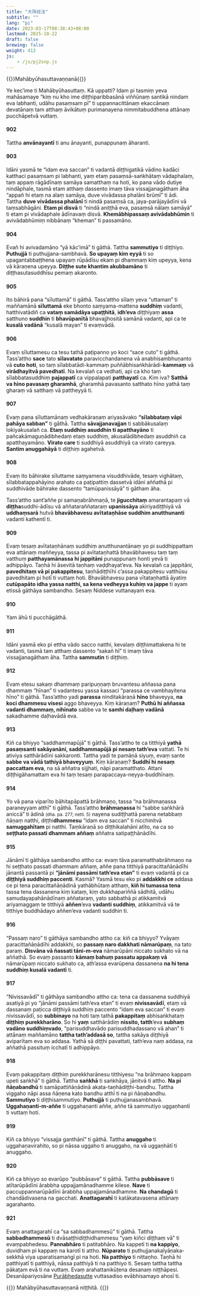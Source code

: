 ```yaml
---
title: "大阵经注"
subtitle: ""
lang: "pi"
date: 2023-03-17T08:38:43+08:00
lastmod: 2025-10-22
draft: false
brewing: false
weight: 413
js:
    - /js/pj2snp.js
---
```


{{<subtitle>}}Mahābyūhasuttavaṇṇanā{{</subtitle>}}

Ye kec’ime ti Mahābyūhasuttaṃ. Kā uppatti? Idam pi tasmiṃ yeva mahāsamaye “kiṃ nu kho ime diṭṭhiparibbasānā viññūnaṃ santikā nindam eva labhanti, udāhu pasaṃsam pī” ti uppannacittānaṃ ekaccānaṃ devatānaṃ tam atthaṃ āvikātuṃ purimanayena nimmitabuddhena attānaṃ pucchāpetvā vuttaṃ.

#### 902

Tattha **anvānayantī** ti anu ānayanti, punappunaṃ āharanti.

#### 903

Idāni yasmā te “idam eva saccan” ti vadantā diṭṭhigatikā vādino kadāci katthaci pasaṃsam pi labhanti, yaṃ etaṃ pasaṃsā-saṅkhātaṃ vādaphalaṃ, taṃ appaṃ rāgādīnaṃ samāya samatthaṃ na hoti, ko pana vādo dutiye nindāphale, tasmā etam atthaṃ dassento imaṃ tāva vissajjanagātham āha “appañ hi etaṃ na alaṃ samāya, duve vivādassa phalāni brūmī” ti ādi. Tattha **duve vivādassa phalānī** ti nindā pasaṃsā ca, jaya-parājayādīni vā taṃsabhāgāni. **Etam pi disvā** ti “nindā aniṭṭhā eva, pasaṃsā nālaṃ samāyā” ti etam pi vivādaphale ādīnavaṃ disvā. **Khemābhipassaṃ avivādabhūmin** ti avivādabhūmiṃ nibbānaṃ “kheman” ti passamāno.

#### 904

Evañ hi avivadamāno “yā kāc’imā” ti gāthā. Tattha **sammutiyo** ti diṭṭhiyo. **Puthujjā** ti puthujjana-sambhavā. **So upayaṃ kim eyyā** ti so upagantabbaṭṭhena upayaṃ rūpādīsu ekam pi dhammaṃ kiṃ upeyya, kena vā kāraṇena upeyya. **Diṭṭhe sute khantim akubbamāno** ti diṭṭhasutasuddhīsu pemaṃ akaronto.

#### 905

Ito bāhirā pana “sīluttamā” ti gāthā. Tass’attho sīlaṃ yeva “uttaman” ti maññamānā **sīluttamā** eke bhonto saṃyama-mattena **suddhiṃ** vadanti, hatthivatādiñ ca **vataṃ samādāya upaṭṭhitā**, **idh’eva** diṭṭhiyaṃ **assa** satthuno **suddhin** ti **bhavūpanītā** bhavajjhositā samānā vadanti, api ca te **kusalā vadānā** “kusalā mayan” ti evaṃvādā.

#### 906

Evaṃ sīluttamesu ca tesu tathā paṭipanno yo koci “sace cuto” ti gāthā. Tass’attho **sace** tato **sīlavatato** paravicchandanena vā anabhisambhuṇanto vā **cuto hoti**, so taṃ sīlabbatādi-kammaṃ puññābhisaṅkhārādi-**kammaṃ** vā **virādhayitvā pavedhatī**. Na kevalañ ca vedhati, api ca kho taṃ sīlabbatasuddhiṃ **pajappatī** ca vippalapati **patthayatī** ca. Kim iva? **Satthā va hīno pavasaṃ gharamhā**, gharamhā pavasanto satthato hīno yathā taṃ gharaṃ vā satthaṃ vā pattheyyā ti.

#### 907

Evaṃ pana sīluttamānaṃ vedhakāraṇaṃ ariyasāvako **“sīlabbataṃ vāpi pahāya sabban”** ti gāthā. Tattha **sāvajjanavajjan** ti sabbākusalaṃ lokiyakusalañ ca. **Etaṃ suddhiṃ asuddhin ti apatthayāno** ti pañcakāmaguṇādibhedaṃ etaṃ suddhiṃ, akusalādibhedaṃ asuddhiñ ca apatthayamāno. **Virato care** ti suddhiyā asuddhiyā ca virato careyya. **Santim anuggahāyā** ti diṭṭhiṃ agahetvā.

#### 908

Evaṃ ito bāhirake sīluttame saṃyamena visuddhivāde, tesaṃ vighātaṃ, sīlabbatappahāyino arahato ca paṭipattiṃ dassetvā idāni aññathā pi suddhivāde bāhirake dassento “tamūpanissāyā” ti gātham āha.

Tass’attho sant’aññe pi samaṇabrāhmaṇā, te **jigucchitaṃ** amarantapaṃ vā **diṭṭha**suddhi-ādīsu vā aññataraññataraṃ **upanissāya** akiriyadiṭṭhiyā vā **uddhaṃsarā** hutvā **bhavābhavesu avītataṇhāse suddhim anutthunanti** vadanti kathentī ti.

#### 909

Evaṃ tesaṃ avītataṇhānaṃ suddhiṃ anutthunantānaṃ yo pi suddhippattam eva attānaṃ maññeyya, tassa pi avītataṇhattā bhavābhavesu taṃ taṃ vatthuṃ **patthayamānassa hi jappitāni** punappunaṃ honti yevā ti adhippāyo. Taṇhā hi āsevitā taṇhaṃ vaḍḍhayat’eva. Na kevalañ ca jappitāni, **pavedhitaṃ vā pi pakappitesu**, taṇhādiṭṭhīhi c’assa pakappitesu vatthūsu pavedhitam pi hotī ti vuttaṃ hoti. Bhavābhavesu pana vītataṇhattā āyatiṃ **cutūpapāto idha yassa natthi, sa kena vedheyya kuhiṃ va jappe** ti ayam etissā gāthāya sambandho. Sesaṃ Niddese vuttanayam eva.

#### 910

Yam āhū ti pucchāgāthā.

#### 911

Idāni yasmā eko pi ettha vādo sacco natthi, kevalaṃ diṭṭhimattakena hi te vadanti, tasmā tam atthaṃ dassento “sakañ hī” ti imaṃ tāva vissajjanagātham āha. Tattha **sammutin** ti diṭṭhiṃ.

#### 912

Evam etesu sakaṃ dhammaṃ paripuṇṇaṃ bruvantesu aññassa pana dhammaṃ “hīnan” ti vadantesu yassa kassaci “parassa ce vambhayitena hīno” ti gāthā. Tass’attho yadi **parassa** ninditakāraṇā **hīno** bhaveyya, **na koci dhammesu visesi** aggo bhaveyya. Kiṃ kāraṇaṃ? **Puthū hi aññassa vadanti dhammaṃ, nihīnato** sabbe va te **samhi daḷhaṃ vadānā** sakadhamme daḷhavādā eva.

#### 913

Kiñ ca bhiyyo “saddhammapūjā” ti gāthā. Tass’attho te ca titthiyā **yathā pasaṃsanti sakāyanāni, saddhammapūjā pi nesaṃ tath’eva** vattati. Te hi ativiya satthārādīni sakkaronti. Tattha yadi te pamāṇā siyuṃ, evaṃ sante **sabbe va vādā tathiyā bhaveyyuṃ**. Kiṃ kāraṇaṃ? **Suddhī hi nesaṃ paccattam eva**, na sā aññatra sijjhati, nāpi paramatthato. Attani diṭṭhigāhamattam eva hi taṃ tesaṃ parapaccaya-neyya-buddhīnaṃ.

#### 914

Yo vā pana viparīto bāhitapāpattā brāhmaṇo, tassa “na brāhmaṇassa paraneyyam atthī” ti gāthā. Tass’attho **brāhmaṇassa** hi “sabbe saṅkhārā aniccā” ti ādinā <small>(dha. pa. 277; netti. 5)</small> nayena sudiṭṭhattā parena netabbaṃ ñāṇaṃ natthi, diṭṭhi**dhammesu** “idam eva saccan” ti nicchinitvā **samuggahītam** pi natthi. Taṃkāraṇā so diṭṭhikalahāni atīto, na ca so **seṭṭhato passati dhammam aññaṃ** aññatra satipaṭṭhānādīhi.

#### 915

Jānāmī ti gāthāya sambandho attho ca: evaṃ tāva paramatthabrāhmaṇo na hi seṭṭhato passati dhammam aññaṃ, aññe pana titthiyā paracittañāṇādīhi jānantā passantā pi **“jānāmi passāmi tath’eva etan”** ti evaṃ vadantā pi ca **diṭṭhiyā suddhiṃ paccenti**. Kasmā? Yasmā tesu eko pi **addakkhi ce** addasa ce pi tena paracittañāṇādinā yathābhūtaṃ atthaṃ, **kiñ hi tumassa tena** tassa tena dassanena kiṃ kataṃ, kiṃ dukkhapariññā sādhitā, udāhu samudayapahānādīnaṃ aññataraṃ, yato sabbathā pi atikkamitvā ariyamaggaṃ te titthiyā **aññen**’eva **vadanti suddhiṃ**, atikkamitvā vā te titthiye buddhādayo aññen’eva vadanti suddhin ti.

#### 916

“Passaṃ naro” ti gāthāya sambandho attho ca: kiñ ca bhiyyo? Yvāyaṃ paracittañāṇādīhi addakkhi, so **passaṃ naro dakkhati nāmarūpaṃ**, na tato paraṃ. **Disvāna vā ñassati tāni-m-eva** nāmarūpāni niccato sukhato vā na aññathā. So evaṃ passanto **kāmaṃ bahuṃ passatu appakaṃ vā** nāmarūpaṃ niccato sukhato ca, ath’assa evarūpena dassanena **na hi tena suddhiṃ kusalā vadantī** ti.

#### 917

“Nivissavādī” ti gāthāya sambandho attho ca: tena ca dassanena suddhiyā asatiyā pi yo “jānāmi passāmi tath’eva etan” ti evaṃ **nivissavādī**, etaṃ vā dassanaṃ paṭicca diṭṭhiyā suddhiṃ paccento “idam eva saccan” ti evaṃ nivissavādī, so **subbinayo** na hoti taṃ tathā **pakappitaṃ** abhisaṅkhataṃ **diṭṭhiṃ purekkharāno**. So hi **yaṃ** satthārādiṃ **nissito, tatth**’eva **subhaṃ vadāno suddhiṃvado**, “parisuddhavādo parisuddhadassano vā ahan” ti attānaṃ maññamāno **tattha tath’addasā so**, tattha sakāya diṭṭhiyā aviparītam eva so addasa. Yathā sā diṭṭhi pavattati, tath’eva naṃ addasa, na aññathā passituṃ icchatī ti adhippāyo.

#### 918

Evaṃ pakappitaṃ diṭṭhiṃ purekkharānesu titthiyesu “na brāhmaṇo kappam upeti saṅkhā” ti gāthā. Tattha **saṅkhā** ti saṅkhāya, jānitvā ti attho. **Na pi ñāṇabandhū** ti samāpattiñāṇādinā akata-taṇhādiṭṭhi-bandhu. Tattha viggaho nāpi assa ñāṇena kato bandhu atthī ti na pi ñāṇabandhu. **Sammutiyo** ti diṭṭhisammutiyo. **Puthujjā** ti puthujjanasambhavā. **Uggahaṇanti-m-aññe** ti uggahaṇanti aññe, aññe tā sammutiyo uggaṇhantī ti vuttaṃ hoti.

#### 919

Kiñ ca bhiyyo “vissajja ganthānī” ti gāthā. Tattha **anuggaho** ti uggahaṇavirahito, so pi nāssa uggaho ti anuggaho, na vā uggaṇhātī ti anuggaho.

#### 920

Kiñ ca bhiyyo so evarūpo “pubbāsave” ti gāthā. Tattha **pubbāsave** ti atītarūpādīni ārabbha uppajjamānadhamme kilese. **Nave** ti paccuppannarūpādīni ārabbha uppajjamānadhamme. **Na chandagū** ti chandādivasena na gacchati. **Anattagarahī** ti katākatavasena attānaṃ agarahanto.

#### 921

Evaṃ anattagarahī ca “sa sabbadhammesū” ti gāthā. Tattha **sabbadhammesū** ti dvāsaṭṭhidiṭṭhidhammesu “yaṃ kiñci diṭṭhaṃ vā” ti evaṃpabhedesu. **Pannabhāro** ti patitabhāro. Na kappetī ti **na kappiyo**, duvidham pi kappaṃ na karotī ti attho. **Nūparato** ti puthujjanakalyāṇaka-sekkhā viya uparatisamaṅgī pi na hoti. **Na patthiyo** ti nittaṇho. Taṇhā hi patthiyatī ti patthiyā, nāssa patthiyā ti na patthiyo ti. Sesaṃ tattha tattha pākaṭam evā ti na vuttaṃ. Evaṃ arahattanikūṭena desanaṃ niṭṭhāpesi. Desanāpariyosāne [Purābhedasutte](../410/) vuttasadiso evābhisamayo ahosī ti.

{{<eof>}}
    Mahābyūhasuttavaṇṇanā niṭṭhitā.
{{</eof>}}